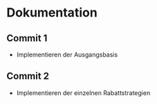 # Dokumentation
## Commit 1
- Implementieren der Ausgangsbasis
## Commit 2
- Implementieren der einzelnen Rabattstrategien
